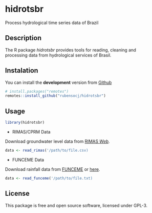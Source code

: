 # hidrotsbr

Process hydrological time series data of Brazil

## Description

The R package *hidrotsbr* provides tools for reading, cleaning and processing data from hydrological services of Brasil.

## Instalation

You can install the **development** version from
[Github](https://github.com/rubensocj/hidrotsbr)

``` r
# install.packages("remotes")
remotes::install_github("rubensocj/hidrotsbr")
```

## Usage

``` r
library(hidrotsbr)
```

- RIMAS/CPRM Data

Download groundwater level data from [RIMAS *Web*](http://rimasweb.cprm.gov.br/layout/).

``` r
data <- read_rimas('/path/to/file.csv)
```

- FUNCEME Data

Download rainfall data from [FUNCEME](http://www.funceme.br/?page_id=2694) or [here](http://www.funceme.br/produtos/script/chuvas/Download_de_series_historicas/DownloadChuvasPublico.php).

``` r
data <- read_funceme('/path/to/file.txt)
```

## License

This package is free and open source software, licensed under GPL-3.
